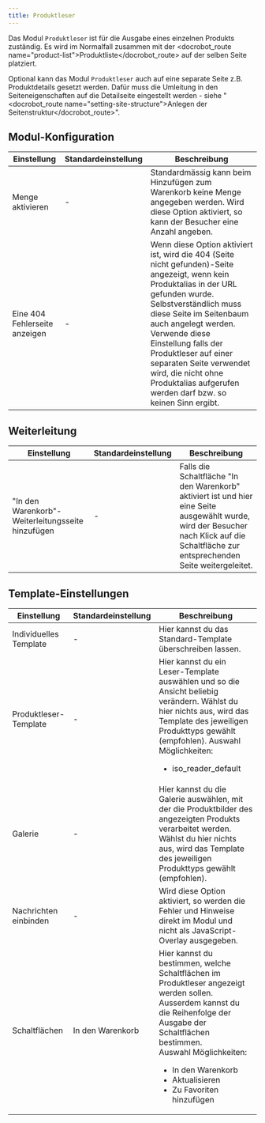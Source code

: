 ```yaml
---
title: Produktleser
---
```



Das Modul `Produktleser` ist für die Ausgabe eines einzelnen Produkts zuständig. Es wird im Normalfall zusammen mit der <docrobot_route name="product-list">Produktliste</docrobot_route> auf der selben Seite platziert.

Optional kann das Modul `Produktleser` auch auf eine separate Seite z.B. Produktdetails gesetzt werden. Dafür muss die Umleitung in den Seiteneigenschaften auf die Detailseite eingestellt werden - siehe "<docrobot_route name="setting-site-structure">Anlegen der Seitenstruktur</docrobot_route>".

## Modul-Konfiguration

<table>
	<thead>
		<tr>
			<th>Einstellung</th>
			<th>Standardeinstellung</th>
			<th>Beschreibung</th>
		</tr>
	</thead>
	<tbody>
		<tr>
			<td>Menge aktivieren</td>
			<td>-</td>
			<td>Standardmässig kann beim Hinzufügen zum Warenkorb keine Menge angegeben werden. Wird diese Option aktiviert, so kann der Besucher eine Anzahl angeben.</td>
		</tr>
		<tr>
			<td>Eine 404 Fehlerseite anzeigen</td>
			<td>-</td>
			<td>Wenn diese Option aktiviert ist, wird die 404 (Seite nicht gefunden)-Seite angezeigt, wenn kein Produktalias in der URL gefunden wurde. Selbstverständlich muss diese Seite im Seitenbaum auch angelegt werden. Verwende diese Einstellung falls der Produktleser auf einer separaten Seite verwendet wird, die nicht ohne Produktalias aufgerufen werden darf bzw. so keinen Sinn ergibt.</td>
		</tr>
	</tbody>
</table>

## Weiterleitung

<table>
	<thead>
		<tr>
			<th>Einstellung</th>
			<th>Standardeinstellung</th>
			<th>Beschreibung</th>
		</tr>
	</thead>
	<tbody>
		<tr>
			<td>"In den Warenkorb"-Weiterleitungsseite hinzufügen</td>
			<td>-</td>
			<td>Falls die Schaltfläche "In den Warenkorb" aktiviert ist und hier eine Seite ausgewählt wurde, wird der Besucher nach Klick auf die Schaltfläche zur entsprechenden Seite weitergeleitet.</td>
		</tr>
	</tbody>
</table>

## Template-Einstellungen

<table>
	<thead>
		<tr>
			<th>Einstellung</th>
			<th>Standardeinstellung</th>
			<th>Beschreibung</th>
		</tr>
	</thead>
	<tbody>
		<tr>
			<td>Individuelles Template</td>
			<td>-</td>
			<td>Hier kannst du das Standard-Template überschreiben lassen.</td>
		</tr>
		<tr>
			<td>Produktleser-Template</td>
			<td>-</td>
			<td>Hier kannst du ein Leser-Template auswählen und so die Ansicht beliebig verändern. Wählst du hier nichts aus, wird das Template des jeweiligen Produkttyps gewählt (empfohlen).
			Auswahl Möglichkeiten:
			<ul>
				<li>iso_reader_default</li>
			</ul>
			</td>
		</tr>
		<tr>
			<td>Galerie</td>
			<td>-</td>
			<td>Hier kannst du die Galerie auswählen, mit der die Produktbilder des angezeigten Produkts verarbeitet werden. Wählst du hier nichts aus, wird das Template des jeweiligen Produkttyps gewählt (empfohlen).</td>
		</tr>
		<tr>
			<td>Nachrichten einbinden</td>
			<td>-</td>
			<td>Wird diese Option aktiviert, so werden die Fehler und Hinweise direkt im Modul und nicht als JavaScript-Overlay ausgegeben.</td>
		</tr>
		<tr>
			<td>Schaltflächen</td>
			<td>In den Warenkorb</td>
			<td>Hier kannst du bestimmen, welche Schaltflächen im Produktleser angezeigt werden sollen. Ausserdem kannst du die Reihenfolge der Ausgabe der Schaltflächen bestimmen.
			<br>Auswahl Möglichkeiten:
			<ul>
				<li>In den Warenkorb</li>
				<li>Aktualisieren</li>
				<li>Zu Favoriten hinzufügen</li>
			</ul>
			</td>
		</tr>
	</tbody>
</table>

